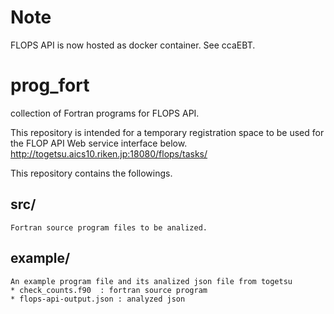 # Note
FLOPS API is now hosted as docker container.
See ccaEBT.

# prog_fort
collection of Fortran programs for FLOPS API.

This repository is intended for a temporary registration space
to be used for the FLOP API Web service interface below.
	http://togetsu.aics10.riken.jp:18080/flops/tasks/

This repository contains the followings.
## src/
	Fortran source program files to be analized.
## example/
	An example program file and its analized json file from togetsu
	* check_counts.f90	: fortran source program
	* flops-api-output.json	: analyzed json

